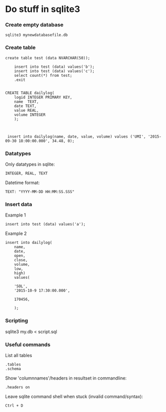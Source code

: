 # Do stuff in sqlite3

### Create empty database ###

	sqlite3 mynewdatabasefile.db

### Create table ###

	create table test (data NVARCHAR(50));
		
		insert into test (data) values('b');
		insert into test (data) values('c');
		select count(*) from test;
		.exit


	CREATE TABLE dailylog(
		logid INTEGER PRIMARY KEY, 
		name  TEXT, 
		date TEXT, 
		value REAL,
		volume INTEGER
		);



	 insert into dailylog(name, date, value, volume) values ('UMI', '2015-09-30 18:00:00.000', 34.48, 0);


### Datatypes ###
Only datatypes in sqlite:

	INTEGER, REAL, TEXT

Datetime format:

	TEXT: "YYYY-MM-DD HH:MM:SS.SSS"



### Insert data ###
Example 1

	insert into test (data) values('a');


Example 2

	insert into dailylog(
		name, 
		date, 
		open, 
		close, 
		volume,
		low,
		high)
		values(
	
		'SOL', 
		'2015-10-9 17:30:00.000',
		
		170456,

		);


### Scripting ###

 sqlite3 my.db < script.sql


### Useful commands ###

List all tables

	.tables
	.schema

Show 'columnnames'/headers in resultset in commandline:

	.headers on

Leave sqlite command shell when stuck (invalid command/syntax): 

	Ctrl + D

